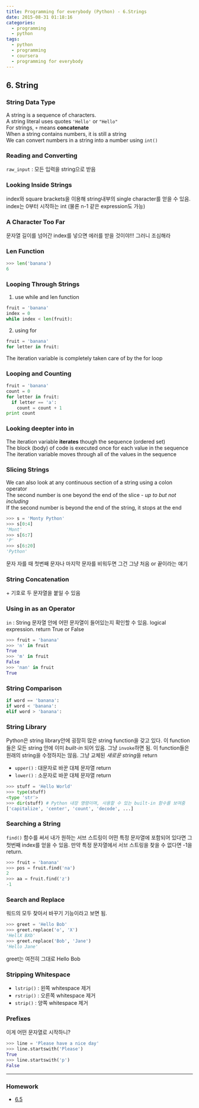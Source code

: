 ```yaml
---
title: Programming for everybody (Python) - 6.Strings
date: 2015-08-31 01:18:16
categories:
  - programming
  - python
tags:
  - python
  - programming
  - coursera
  - programming for everybody
---
```


## 6. String
### String Data Type
A string is a sequence of characters.  
A string literal uses quotes `'Hello'` or `"Hello"`  
For strings, `+` means **concatenate**  
When a string contains numbers, it is still a string  
We can convert numbers in a string into a number using `int()`

### Reading and Converting
`raw_input` : 모든 입력을 string으로 받음

### Looking Inside Strings
index와 square brackets을 이용해 string내부의 single character를 얻을 수 있음. index는 0부터 시작하는 int (물론 n-1 같은  expression도 가능)

### A Character Too Far
문자열 길이를 넘어간 index를 넣으면 에러를 받을 것이야!!! 그러니 조심해라

### Len Function
```python
>>> len('banana')
6
```

### Looping Through Strings
1. use while and len function
```python
fruit = 'banana'
index = 0
while index < len(fruit):
```

2. using for
```python
fruit = 'banana'
for letter in fruit:
```
The iteration variable is completely taken care of by the for loop

### Looping and Counting
```python
fruit = 'banana'
count = 0
for letter in fruit:
  if letter == 'a':
    count = count + 1
print count
```

### Looking deepter into in
The iteration variable **iterates** though the sequence (ordered set)  
The block (body) of code is executed once for each value in the sequence  
The iteration variable moves through all of the values in the sequence

### Slicing Strings
We can also look at any continuous section of a string using a colon operator  
The second number is one beyond the end of the slice - *up to but not including*  
If the second number is beyond the end of the string, it stops at the end
```python
>>> s = 'Monty Python'
>>> s[0:4]
'Mont'
>>> s[6:7]
'P'
>>> s[6:20]
'Python'
```

문자 자를 때 첫번째 문자나 마지막 문자를 비워두면 그건 그냥 처음 or 끝이라는 얘기

### String Concatenation
\+ 기호로 두 문자열을 붙일 수 있음

### Using in as an Operator
`in` : String 문자열 안에 어떤 문자열이 들어있는지 확인할 수 있음. logical expression. return True or False
```python
>>> fruit = 'banana'
>>> 'n' in fruit
True
>>> 'm' in fruit
False
>>> 'nan' in fruit
True
```

### String Comparison
```python
if word == 'banana':
if word < 'banana':
elif word > 'banana':
```

### String Library
Python은 string library안에 굉장히 많은 string function을 갖고 있다. 이 function들은 모든 string 안에 이미 *built-in* 되어 있음. 그냥 `invoke`하면 됨. 이 function들은 원래의 string을 수정하지는 않음. 그냥 교체된 *새로운 string*을 return
* `upper()` : 대문자로 바꾼 대체 문자열 return  
* `lower()` : 소문자로 바꾼 대체 문자열 return

```python
>>> stuff = 'Hello World'
>>> type(stuff)
<type 'str'>
>>> dir(stuff) # Python 내장 명령이며, 사용할 수 있는 built-in 함수를 보여줌
['capitalize', 'center', 'count', 'decode', ...]
```

### Searching a String
`find()` 함수를 써서 내가 원하는 서브 스트링이 어떤 특정 문자열에 포함되어 있다면 그 첫번째 index를 얻을 수 있음. 만약 특정 문자열에서 서브 스트링을 찾을 수 없다면 -1을 return.
```python
>>> fruit = 'banana'
>>> pos = fruit.find('na')
2
>>> aa = fruit.find('z')
-1
```

### Search and Replace
워드의 모두 찾아서 바꾸기 기능이라고 보면 됨.
```python
>>> greet = 'Hello Bob'
>>> greet.replace('o', 'X')
'HellX BXb'
>>> greet.replace('Bob', 'Jane')
'Hello Jane'
```
greet는 여전히 그대로 Hello Bob

### Stripping Whitespace
* `lstrip()` : 왼쪽 whitespace 제거
* `rstrip()` : 오른쪽 whitespace 제거
* `strip()`  : 양쪽 whitespace 제거

### Prefixes
이게 어떤 문자열로 시작하니?
```python
>>> line = 'Please have a nice day'
>>> line.startswith('Please')
True
>>> line.startswith('p')
False
```

---
### Homework
* [6.5](6.5.py)